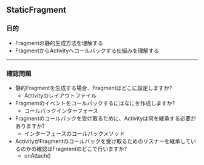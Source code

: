 ## StaticFragment

### 目的
* Fragmentの静的生成方法を理解する
* FragmentからActivityへコールバックする仕組みを理解する

---
### 確認問題
* 静的Fragmentを生成する場合、Fragmentはどこに設定しますか?
  * Activityのレイアウトファイル
* Fragmentのイベントをコールバックするにはなにを作成しますか?
  * コールバックインターフェース
* Fragmentのコールバックを受け取るために、Activityは何を継承する必要がありますか?
  * インターフェースのコールバックメソッド
* ActivityがFragmentのコールバックを受け取るためのリスナーを継承しているのかの確認はFragmentのどこで行いますか?
  * onAttach()
